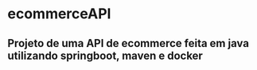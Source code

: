 # ecommerceAPI
## Projeto de uma API de ecommerce feita em java utilizando springboot, maven e docker

